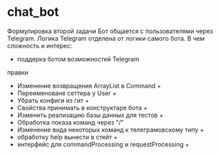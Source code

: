 # chat_bot
Формулировка второй задачи
Бот общается с пользователями через Telegram. 
Логика Telegram отделена от логики самого бота.
В чем сложность и интерес:
- поддерка ботом возможностей Telegram 


правки
- Изменение возвращения ArrayList в Command +
- Переименоване сеттера у User +
- Убрать конфиги из гит +
- Свойства принимать в конструктаре бота +
- Изменить реализацию базы данных для тестов +
- Обработка показа команд через "/"
- Изменение вида некоторых команд к телеграмовскому типу +
- обработку help вынести в стейт +
- интерфейс для commandProcessing и requestProcessing +